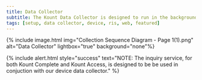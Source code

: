 ```yaml
---
title: Data Collector
subtitle: The Kount Data Collector is designed to run in the background while a webpage loads in a client browser, or while in a mobile application (iOS or Android, see link below for mobile SDKs).
tags: [setup, data collector, device, ris, web, featured]
---
```


{% include image.html img="Collection Sequence Diagram - Page 1(1).png" alt="Data Collector" lightbox="true" background="none"%}

{% include alert.html style="success" text="NOTE: The inquiry service, for both Kount Complete and Kount Access, is designed to be be used in conjuction with our device data collector." %}







